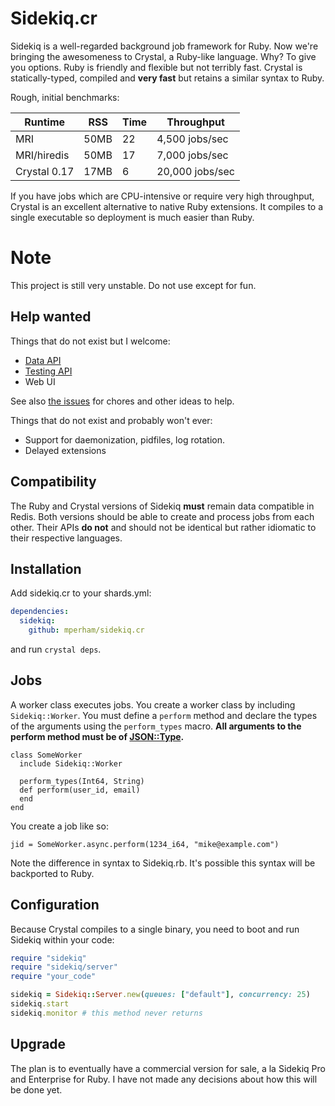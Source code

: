 # Sidekiq.cr

Sidekiq is a well-regarded background job framework for Ruby.  Now we're
bringing the awesomeness to Crystal, a Ruby-like language.  Why?  To
give you options.  Ruby is friendly and flexible but not terribly fast.
Crystal is statically-typed, compiled and **very fast** but retains a similar syntax to
Ruby.

Rough, initial benchmarks:

Runtime | RSS | Time | Throughput
--------|-----|------|-------------
MRI | 50MB | 22 | 4,500 jobs/sec
MRI/hiredis | 50MB | 17 | 7,000 jobs/sec
Crystal 0.17 | 17MB | 6 | 20,000 jobs/sec

If you have jobs which are CPU-intensive or require very high throughput,
Crystal is an excellent alternative to native Ruby extensions.  It
compiles to a single executable so deployment is much easier than Ruby.

# Note

This project is still very unstable.  Do not use except for fun.

## Help wanted

Things that do not exist but I welcome:

* [Data API](/mperham/sidekiq/wiki/API)
* [Testing API](/mperham/sidekiq/wiki/Testing)
* Web UI

See also [the issues](/mperham/sidekiq.cr/issues) for chores and other ideas to help.

Things that do not exist and probably won't ever:

* Support for daemonization, pidfiles, log rotation.
* Delayed extensions

## Compatibility

The Ruby and Crystal versions of Sidekiq **must** remain data compatible in Redis.
Both versions should be able to create and process jobs from each other.
Their APIs **do not** and should not be identical but rather idiomatic to
their respective languages.

## Installation

Add sidekiq.cr to your shards.yml:

```yaml
dependencies:
  sidekiq:
    github: mperham/sidekiq.cr
```

and run `crystal deps`.

## Jobs

A worker class executes jobs.  You create a worker class by including
`Sidekiq::Worker`.  You must define a `perform` method and declare
the types of the arguments using the `perform_types` macro.  **All
arguments to the perform method must be of [JSON::Type](http://crystal-lang.org/api/JSON/Type.html).**

```cr
class SomeWorker
  include Sidekiq::Worker

  perform_types(Int64, String)
  def perform(user_id, email)
  end
end
```

You create a job like so:

```cr
jid = SomeWorker.async.perform(1234_i64, "mike@example.com")
```

Note the difference in syntax to Sidekiq.rb.  It's possible this syntax
will be backported to Ruby.

## Configuration

Because Crystal compiles to a single binary, you need to boot and run
Sidekiq within your code:

```ruby
require "sidekiq"
require "sidekiq/server"
require "your_code"

sidekiq = Sidekiq::Server.new(queues: ["default"], concurrency: 25)
sidekiq.start
sidekiq.monitor # this method never returns
```

## Upgrade

The plan is to eventually have a commercial version for sale, a la Sidekiq Pro and
Enterprise for Ruby.  I have not made any decisions about how this will
be done yet.
